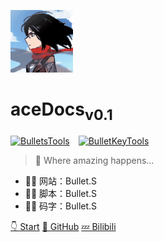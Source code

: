 <!--
 * @Description: 
 * @Author: Bullet.S
 * @Date: 2019-12-05 22:18:42
 * @LastEditors: Bullet.S
 * @LastEditTime: 2019-12-16 22:09:37
 * @Email: animator.bullet@foxmail.com
 -->
![logo](_img/avatar.gif)

# aceDocs<sub>v0.1</sub>

[![BulletsTools](https://img.shields.io/badge/BulletsTools-v0.7-blue?style=flat-square&logo=github)](https://github.com/AnimatorBullet/BulletTools)&emsp;[![BulletKeyTools](https://img.shields.io/badge/BulletKeyTools-v0.8--fix1-success?style=flat-square&logo=github)](https://github.com/AnimatorBullet/BulletKeyTools)

> 🌠 Where amazing happens...

* 👨‍💻 网站：Bullet.S
* 👨‍💻 脚本：Bullet.S
* 👨‍💻 码字：Bullet.S

[👇 Start](Home.md)
[📑 GitHub]("https://github.com/AnimatorBullet")
[💤 Bilibili](https://space.bilibili.com/2031113)